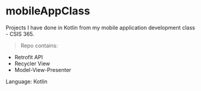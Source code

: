 # mobileAppClass
Projects I have done in Kotlin from my mobile application development class - CSIS 365.

> Repo contains:
* Retrofit API
* Recycler View
* Model-View-Presenter

Language: Kotlin
